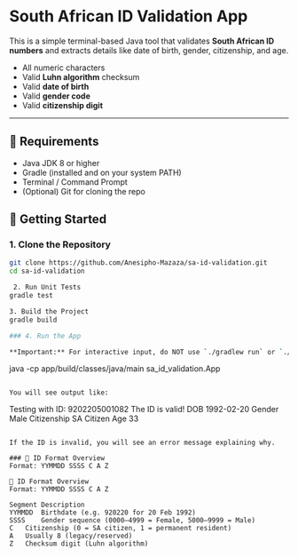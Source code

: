 # South African ID Validation App

This is a simple terminal-based Java tool that validates **South African ID numbers** and extracts details like date of birth, gender, citizenship, and age.

  - All numeric characters
  - Valid **Luhn algorithm** checksum
  - Valid **date of birth**
  - Valid **gender code**
  - Valid **citizenship digit**

---

## 🧰 Requirements

- Java JDK 8 or higher
- Gradle (installed and on your system PATH)
- Terminal / Command Prompt
- (Optional) Git for cloning the repo

## 🚀 Getting Started

### 1. Clone the Repository

```bash
git clone https://github.com/Anesipho-Mazaza/sa-id-validation.git
cd sa-id-validation

 2. Run Unit Tests
gradle test

3. Build the Project
gradle build

### 4. Run the App

**Important:** For interactive input, do NOT use `./gradlew run` or `./gradlew.bat :app:run`, as Gradle does not reliably support console input. Instead, run the app directly with Java after building:

```
java -cp app/build/classes/java/main sa_id_validation.App
```

You will see output like:
```
Testing with ID: 9202205001082
The ID is valid!
DOB 1992-02-20
Gender Male
Citizenship SA Citizen
Age 33
```

If the ID is invalid, you will see an error message explaining why.

### 📖 ID Format Overview
Format: YYMMDD SSSS C A Z

📖 ID Format Overview
Format: YYMMDD SSSS C A Z

Segment	Description
YYMMDD	Birthdate (e.g. 920220 for 20 Feb 1992)
SSSS	Gender sequence (0000–4999 = Female, 5000–9999 = Male)
C	Citizenship (0 = SA citizen, 1 = permanent resident)
A	Usually 8 (legacy/reserved)
Z	Checksum digit (Luhn algorithm)
